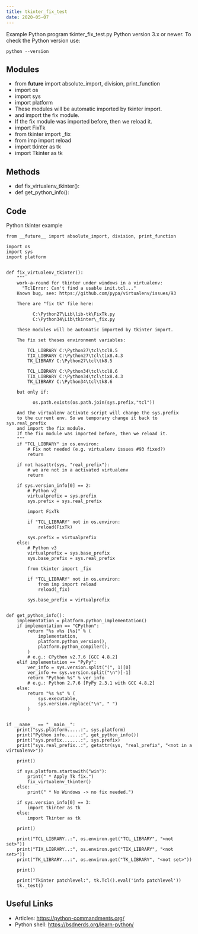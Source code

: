 ```yaml
---
title: tkinter_fix_test
date: 2020-05-07
---
```

Example Python program tkinter_fix_test.py
Python version 3.x or newer.
To check the Python version use:

    python --version

## Modules

* from __future__ import absolute_import, division, print_function
* import os
* import sys
* import platform
* These modules will be automatic imported by tkinter import.
* and import the fix module.
* If the fix module was imported before, then we reload it.
* import FixTk
* from tkinter import _fix
* from imp import reload
* import tkinter as tk
* import Tkinter as tk

## Methods

* def fix_virtualenv_tkinter():
* def get_python_info():

## Code

Python tkinter example

    
    from __future__ import absolute_import, division, print_function
    
    import os
    import sys
    import platform
    
    
    def fix_virtualenv_tkinter():
        """
        work-a-round for tkinter under windows in a virtualenv:
          "TclError: Can't find a usable init.tcl..."
        Known bug, see: https://github.com/pypa/virtualenv/issues/93
    
        There are "fix tk" file here:
    
              C:\Python27\Lib\lib-tk\FixTk.py
              C:\Python34\Lib\tkinter\_fix.py
    
        These modules will be automatic imported by tkinter import.
    
        The fix set theses environment variables:
    
            TCL_LIBRARY C:\Python27\tcl\tcl8.5
            TIX_LIBRARY C:\Python27\tcl\tix8.4.3
            TK_LIBRARY C:\Python27\tcl\tk8.5
    
            TCL_LIBRARY C:\Python34\tcl\tcl8.6
            TIX_LIBRARY C:\Python34\tcl\tix8.4.3
            TK_LIBRARY C:\Python34\tcl\tk8.6
    
        but only if:
    
              os.path.exists(os.path.join(sys.prefix,"tcl"))
    
        And the virtualenv activate script will change the sys.prefix
        to the current env. So we temporary change it back to sys.real_prefix
        and import the fix module.
        If the fix module was imported before, then we reload it.
        """
        if "TCL_LIBRARY" in os.environ:
            # Fix not needed (e.g. virtualenv issues #93 fixed?)
            return
    
        if not hasattr(sys, "real_prefix"):
            # we are not in a activated virtualenv
            return
    
        if sys.version_info[0] == 2:
            # Python v2
            virtualprefix = sys.prefix
            sys.prefix = sys.real_prefix
    
            import FixTk
    
            if "TCL_LIBRARY" not in os.environ:
                reload(FixTk)
    
            sys.prefix = virtualprefix
        else:
            # Python v3
            virtualprefix = sys.base_prefix
            sys.base_prefix = sys.real_prefix
    
            from tkinter import _fix
    
            if "TCL_LIBRARY" not in os.environ:
                from imp import reload
                reload(_fix)
    
            sys.base_prefix = virtualprefix
    
    
    def get_python_info():
        implementation = platform.python_implementation()
        if implementation == "CPython":
            return "%s v%s [%s]" % (
                implementation,
                platform.python_version(),
                platform.python_compiler(),
            )
            # e.g.: CPython v2.7.6 [GCC 4.8.2]
        elif implementation == "PyPy":
            ver_info = sys.version.split("(", 1)[0]
            ver_info += sys.version.split("\n")[-1]
            return "Python %s" % ver_info
            # e.g.: Python 2.7.6 [PyPy 2.3.1 with GCC 4.8.2]
        else:
            return "%s %s" % (
                sys.executable,
                sys.version.replace("\n", " ")
            )
    
    
    if __name__ == "__main__":
        print("sys.platform.....:", sys.platform)
        print("Python info......:", get_python_info())
        print("sys.prefix.......:", sys.prefix)
        print("sys.real_prefix..:", getattr(sys, "real_prefix", "<not in a virtualenv>"))
    
        print()
    
        if sys.platform.startswith("win"):
            print(" * Apply Tk fix.")
            fix_virtualenv_tkinter()
        else:
            print(" * No Windows -> no fix needed.")
    
        if sys.version_info[0] == 3:
            import tkinter as tk
        else:
            import Tkinter as tk
    
        print()
    
        print("TCL_LIBRARY..:", os.environ.get("TCL_LIBRARY", "<not set>"))
        print("TIX_LIBRARY..:", os.environ.get("TIX_LIBRARY", "<not set>"))
        print("TK_LIBRARY...:", os.environ.get("TK_LIBRARY", "<not set>"))
    
        print()
    
        print("Tkinter patchlevel:", tk.Tcl().eval('info patchlevel'))
        tk._test()

## Useful Links

- Articles: https://python-commandments.org/
- Python shell: https://bsdnerds.org/learn-python/
